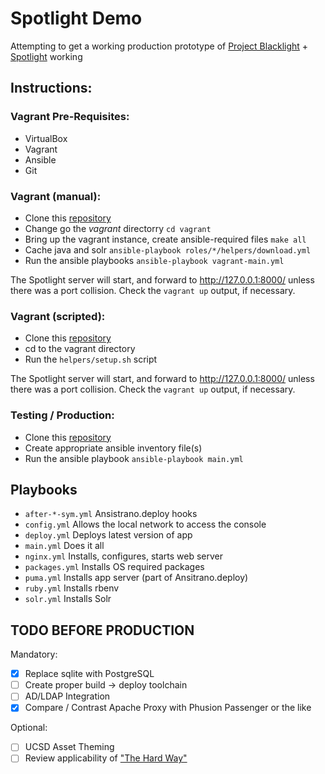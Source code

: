 # Spotlight Demo

Attempting to get a working production prototype of [Project Blacklight][BL] + [Spotlight][SL] working


## Instructions:

### Vagrant Pre-Requisites:

* VirtualBox
* Vagrant
* Ansible
* Git

### Vagrant (manual):

* Clone this [repository][GH]
* Change go the _vagrant_ directorry `cd vagrant`
* Bring up the vagrant instance, create ansible-required files `make all`
* Cache java and solr `ansible-playbook roles/*/helpers/download.yml`
* Run the ansible playbooks `ansible-playbook vagrant-main.yml`

The Spotlight server will start, and forward to http://127.0.0.1:8000/ unless there was a port collision. Check the `vagrant up` output, if necessary.

### Vagrant (scripted):

* Clone this [repository][GH]
* cd to the vagrant directory
* Run the `helpers/setup.sh` script

The Spotlight server will start, and forward to http://127.0.0.1:8000/ unless there was a port collision. Check the `vagrant up` output, if necessary.

### Testing / Production:

* Clone this [repository][GH]
* Create appropriate ansible inventory file(s)
* Run the ansible playbook `ansible-playbook main.yml`

## Playbooks

* `after-*-sym.yml` Ansistrano.deploy hooks
* `config.yml` Allows the local network to access the console
* `deploy.yml` Deploys latest version of app
* `main.yml` Does it all
* `nginx.yml` Installs, configures, starts web server
* `packages.yml` Installs OS required packages
* `puma.yml` Installs app server (part of Ansitrano.deploy)
* `ruby.yml` Installs rbenv
* `solr.yml` Installs Solr

## TODO BEFORE PRODUCTION

Mandatory:

- [X] Replace sqlite with PostgreSQL
- [ ] Create proper build -> deploy toolchain
- [ ] AD/LDAP Integration
- [X] Compare / Contrast Apache Proxy with Phusion Passenger or the like

Optional:

- [ ] UCSD Asset Theming
- [ ] Review applicability of ["The Hard Way"][BLQS]

[BL]: http://projectblacklight.org
[SL]: https://github.com/projectblacklight/spotlight
[GH]: https://github.com/ucsdlib/spotlight-demo.git
[BLQS]: https://github.com/projectblacklight/blacklight/wiki/Quickstart
